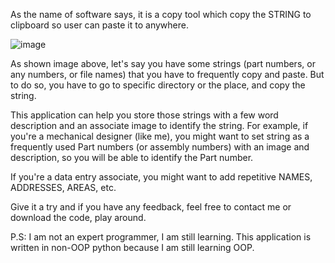 As the name of software says, it is a copy tool which copy the STRING to clipboard so user can paste it to anywhere. 

![image](https://user-images.githubusercontent.com/14190647/182059184-0d3a79c4-fc61-4035-83ef-2c534fd4feba.png)

As shown image above, let's say you have some strings (part numbers, or any numbers, or file names) that you have to frequently copy and paste. But to do so, you have to go to specific directory or the place, and copy the string. 

This application can help you store those strings with a few word description and an associate image to identify the string. For example, if you're a mechanical designer (like me), you might want to set string as a frequently used Part numbers (or assembly numbers) with an image and description, so you will be able to identify the Part number. 

If you're a data entry associate, you might want to add repetitive NAMES, ADDRESSES, AREAS, etc. 

Give it a try and if you have any feedback, feel free to contact me or download the code, play around. 

P.S: I am not an expert programmer, I am still learning. This application is written in non-OOP python because I am still learning OOP. 
